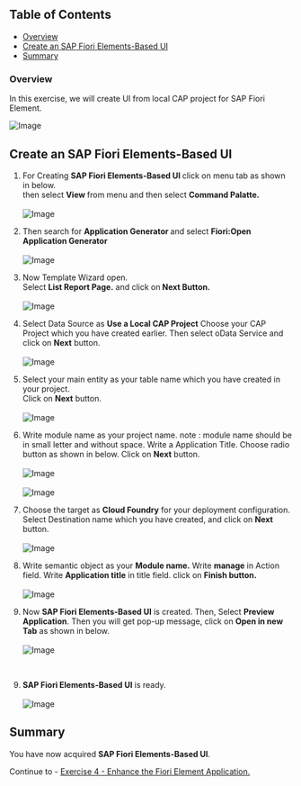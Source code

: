 ## Table of Contents
 - [Overview](#section1)
 - [Create an SAP Fiori Elements-Based UI](#section2)
 - [Summary](#summary)


### Overview <a name="section1"></a>

In this exercise, we will create UI from local CAP project for SAP Fiori Element.

![Image](./images/12.png)

## Create an SAP Fiori Elements-Based UI <a name="section2"></a>

1. For Creating <b>SAP Fiori Elements-Based UI </b> click on menu tab as shown in below.<br>
then select <b>View </b> from menu and then select <b>Command Palatte. </b><br><br>![Image](./images/01.png)

2. Then search for <b> Application Generator </b>and select <b> Fiori:Open Application Generator </b><br>
<br>![Image](./images/02.png)

3. Now Template Wizard open.<br>
Select <b>List Report Page.</b> and click on<b> Next Button.</b>  <br><br>![Image](./images/03.png)

4. Select Data Source as <b>Use a Local CAP Project</b>
Choose your CAP Project which you have created earlier.
Then select oData Service and click on <b>Next</b> button.<br>
<br>![Image](./images/04.png)

5. Select your main entity as your table name which you have created in your project.<br>
Click on <b>Next</b> button.
<br><br>![Image](./images/05.png)

6. Write module name as your project name.
note : module name should be in small letter and without space.
Write a Application Title.
Choose radio button as shown in below.
Click on <b>Next</b> button.
<br><br>![Image](./images/06.png)
<br><br>![Image](./images/07.png)

7. Choose the target as <b>Cloud Foundry</b> for your deployment configuration.<br>
Select Destination name which you have created, and click on <b>Next</b> button.
<br><br>![Image](./images/08.png)

8. Write semantic object as your <b>Module name.</b> 
Write <b>manage</b> in Action field. 
Write <b> Application title</b> in title field.
click on <b>Finish button.</b>
<br><br>![Image](./images/09.png)

8. Now <b>SAP Fiori Elements-Based UI</b> is created.
Then, Select <b>Preview Application</b>.
Then you will get pop-up message, click on <b>Open in new Tab</b> as shown in below.
<br><br>![Image](./images/13.png)
<br>

 9. <b>SAP Fiori Elements-Based UI</b> is ready. 
<br><br>![Image](./images/12.png)


## Summary<a name="summary"></a>

You have now acquired <b>SAP Fiori Elements-Based UI</b>.

Continue to - [Exercise 4 - Enhance the Fiori Element Application.](../4_Enhance%20the%20Fiori%20Element%20Application%20with%20annotation/Readme.md)
